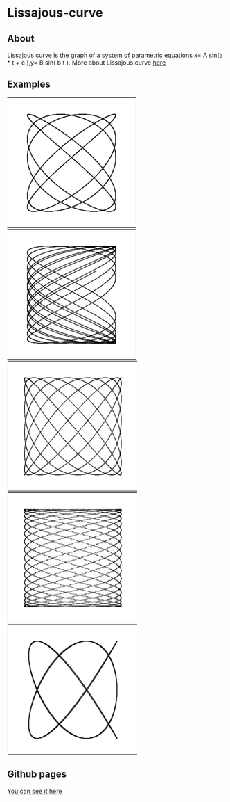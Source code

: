 # Lissajous-curve
## About
Lissajous curve is the graph of a system of parametric equations x= A sin(a * t + c ),y= B sin( b t ).
More about Lissajous curve [here](https://en.wikipedia.org/wiki/Lissajous_curve)

## Examples

![Phase](./img/phase.gif)
![Freq](./img/freq.gif)
![1](./img/1.png)
![2](./img/2.png)
![3](./img/3.png)

## Github pages
[You can see it here](https://catinbeard.github.io/Lissajous-curve/)